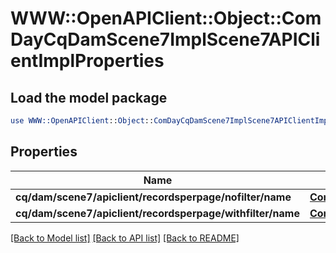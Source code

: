 # WWW::OpenAPIClient::Object::ComDayCqDamScene7ImplScene7APIClientImplProperties

## Load the model package
```perl
use WWW::OpenAPIClient::Object::ComDayCqDamScene7ImplScene7APIClientImplProperties;
```

## Properties
Name | Type | Description | Notes
------------ | ------------- | ------------- | -------------
**cq/dam/scene7/apiclient/recordsperpage/nofilter/name** | [**ConfigNodePropertyInteger**](ConfigNodePropertyInteger.md) |  | [optional] 
**cq/dam/scene7/apiclient/recordsperpage/withfilter/name** | [**ConfigNodePropertyInteger**](ConfigNodePropertyInteger.md) |  | [optional] 

[[Back to Model list]](../README.md#documentation-for-models) [[Back to API list]](../README.md#documentation-for-api-endpoints) [[Back to README]](../README.md)


